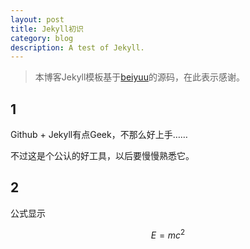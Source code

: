 ```yaml
---
layout: post
title: Jekyll初识
category: blog
description: A test of Jekyll.
---
```


> 本博客Jekyll模板基于[beiyuu](https://github.com/beiyuu/beiyuu.github.com)的源码，在此表示感谢。


## 1

Github + Jekyll有点Geek，不那么好上手……

不过这是个公认的好工具，以后要慢慢熟悉它。


## 2

公式显示

$$ E=mc^2 $$

